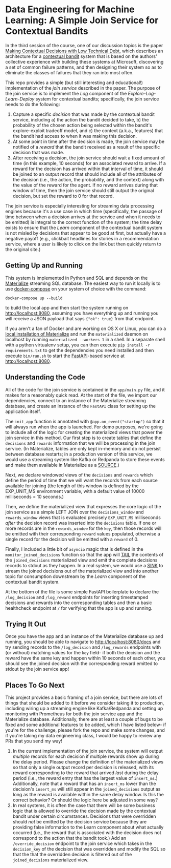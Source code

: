 # Data Engineering for Machine Learning: A Simple Join Service for Contextual Bandits

In the third session of the course, one of our discussion topics is the paper
[Making Contextual Decisions with Low Technical Debt](https://arxiv.org/abs/1606.03966), which
describes an architecture for a [contextual bandit](https://miguelgfierro.com/blog/2020/a-gentle-introduction-to-contextual-bandits/)
system that is based on the authors' collective experience with building these systems at
Microsoft, discovering a set of common failure patterns, and then designing their system so
as to eliminate the classes of failures that they ran into most often.

This repo provides a simple (but still interesting and educational!) implementation of the
_join service_ described in the paper. The purpose of the join service is to implement the
*Log* component of the *Explore-Log-Learn-Deploy* system for contextual bandits; specifically,
the join service needs to do the following:

1. Capture a specific _decision_ that was made by the contextual bandit service, including
a) the action the bandit decided to take, b) the probability of the chosen action being selected
within the bandit's explore-exploit tradeoff model, and c) the context (a.k.a., features) that
the bandit had access to when it was making this decision.
1. At some point in time after the decision is made, the join service may be notified of a
_reward_ that the bandit received as a result of the specific decision that was made.
1. After receiving a decision, the join service should wait a fixed amount of time (in this example,
10 seconds) for an associated reward to arrive. If a reward for the decision has arrived within
that interval of time, it should be joined to an output record that should include all of the
attributes of the decision (i.e., the action, the probability, and the context) along with the value
of the reward for the agent. If no reward arrives during that window of time, then the join service
should still output the original decision, but set the reward to 0 for that record.

The join service is especially interesting for streaming data processing engines because
it's a use case in which time (specifically, the passage of time between when a decision arrives at
the service and when it needs to be emitted) is integral to the correct function of the system;
the time delay exists to ensure that the *Learn* component of the contextual bandit system is
not misled by decisions that appear to be good at first, but actually have a negative payoff (e.g.,
clickbait headlines for stories in a recommendation service, where a user is likely to click on the
link but then quickly return to the original site.)

## Getting Up and Running

This system is implemented in Python and SQL and depends on the [Materialize](http://materialize.com)
streaming SQL database. The easiest way to run it locally is to use [docker-compose](https://docs.docker.com/compose/install/)
on your system of choice with the command:

```
docker-compose up --build
```

to build the local app and then start the system running on [http://localhost:8080](http://localhost:8080), assuming you
have everything up and running you will receive a JSON payload that says `{"ok": true}` from that endpoint.

If you aren't a fan of Docker and are working on OS X or Linux, you can do a [local installation of Materialize](https://materialize.com/docs/install/)
and run the `materialized` daemon on localhost by running `materialized --workers 1` in a shell. In a separate
shell with a python virtualenv setup, you can then execute `pip install -r requirements.txt` to get the dependencies you need installed and
then execute `bin/run.sh` to start the [FastAPI](https://fastapi.tiangolo.com/)-based service at [http://localhost:8080](http://localhost:8080).

## Understanding the Code

All of the code for the join service is contained in the `app/main.py` file, and it makes for
a reasonably quick read. At the start of the file, we import our dependencies, connect
to an instance of the Materialize streaming database, and create an instance of the `FastAPI` class
for setting up the application itself.

The `init_app` function is annotated with `@app.on_event("startup")` so that it will always run
when the app is launched. For demo purposes, we're going to include all of the logic for creating
the materialized views that power the join service in this method. Our first step is to create
tables that define the `decisions` and `rewards` information that we will be processing in the
join service. (In Materialize, tables are only kept in-memory and do not persist between database
restarts; in a production version of this service, we would use a streaming system like Kafka or
Redpanda to store these events and make them available in Materialize as a [SOURCE](https://materialize.com/docs/sql/create-source/).)

Next, we declare windowed views of the `decisions` and `rewards` which define the period of time
that we will want the records from each source available for joining (the length of this window is defined by the EXP_UNIT_MS environment variable, with a default value of 10000 milliseconds = 10 seconds.)

Then, we define the materialized view that expresses the core logic of the join service as a simple
LEFT JOIN over the `decisions_window` and `rewards_window` views that is evaluated precisely
`EXP_UNIT_MS` milliseconds _after_ the decision record was inserted into the `decisions` table. If
one or more records are in the `rewards_window` for the `key`, then those records will be emitted
with their corresponding `reward` values populated, otherwise a single record for the decision will
be emitted with a `reward` of 0.

Finally, I included a little bit of `asyncio` magic that is defined in the `monitor_joined_decisions`
function so that the app will [TAIL](https://materialize.com/docs/sql/tail/) the contents of the `joined_decisions` materialized view and emit the complete decisions records to stdout as they happen.
In a real system, we would use a [SINK](https://materialize.com/docs/sql/create-sink/) to stream
the joined decisions out of the materialized view and into another topic for consumption downstream
by the *Learn* component of the contextual bandit system.

At the bottom of the file is some simple FastAPI boilerplate to declare the `/log_decision` and
`/log_reward` endpoints for inserting timestamped decisions and rewards into the corresponding
tables and then a basic healthcheck endpoint at `/` for verifying that the app is up and running.

## Trying It Out

Once you have the app and an instance of the Materialize database up and running, you should be
able to navigate to [http://localhost:8080/docs](http://localhost:8080/docs) and try sending records
to the `/log_decision` and `/log_rewards` endpoints with (or without) matching values for the
`key` field- if both the decision and the reward have the same key and happen within 10 seconds of
each other, you should see the joined decision with the corresponding reward emitted to stdout
by the join service app!

## Places To Go Next

This project provides a basic framing of a join service, but there are lots of things that
should be added to it before we consider taking it to production, including wiring up a
streaming engine like Kafka/Redpanda and setting up monitoring with Prometheus for both the join service app and the Materialize database. Additionally, there are at least a couple of bugs to
be fixed and some additional features to be added, which I have listed below- if you're for the
challenge, please fork the repo and make some changes, and if you're taking my data engineering class,
I would be happy to review any PRs that you send my way!

1. In the current implementation of the join service, the system will output _multiple_
records for each decision if multiple rewards show up during the delay period. Please
change the definition of the materialized views so that only a single output record
per decision is released, with its reward corresponding to the reward that arrived
_last_ during the delay period (i.e., the reward entry that has the largest value of `insert_ms`.)
Additionally, note that a reward that has an `insert_ms` lower than the decision's
`insert_ms` will still appear in the `joined_decisions` output as long as the reward is available
within the same delay window. Is this the correct behavior? Or should the logic here be adjusted
in some way?
1. In real systems, it is often the case that there will be some business logic that
is allowed to override the decision made by the contextual bandit under certain circumstances.
Decisions that were overridden should _not_ be emitted by the decision service because
they are providing false information to the Learn component about what actually occurred (i.e.,
the reward that is associated with the decision does not correspond to the action that the
bandit took.) Add an `/override_decision` endpoint to the join service which takes in the
`decision_key` of the decision that was overridden and modify the SQL so that the
that the overridden decision is filtered out of the `joined_decisions` materialized view.
